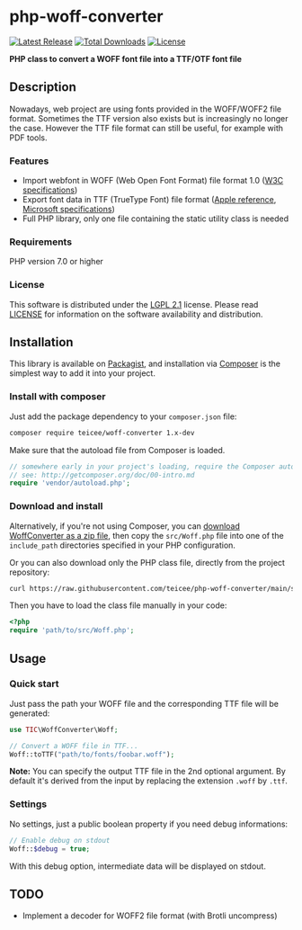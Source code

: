 php-woff-converter
================================================================================

[![Latest Release](https://poser.pugx.org/teicee/woff-converter/v/stable.png)](https://packagist.org/packages/teicee/woff-converter)
[![Total Downloads](https://poser.pugx.org/teicee/woff-converter/downloads.png)](https://packagist.org/packages/teicee/woff-converter)
[![License](https://poser.pugx.org/teicee/woff-converter/license.png)](https://packagist.org/packages/teicee/woff-converter)

**PHP class to convert a WOFF font file into a TTF/OTF font file**


Description
--------------------------------------------------------------------------------

Nowadays, web project are using fonts provided in the WOFF/WOFF2 file format.
Sometimes the TTF version also exists but is increasingly no longer the case.
However the TTF file format can still be useful, for example with PDF tools.

### Features
- Import webfont in WOFF (Web Open Font Format) file format 1.0
  ([W3C specifications](https://www.w3.org/TR/WOFF/))
- Export font data in TTF (TrueType Font) file format
  ([Apple reference](https://developer.apple.com/fonts/TrueType-Reference-Manual/),
   [Microsoft specifications](https://docs.microsoft.com/fr-fr/typography/opentype/spec/otff))
- Full PHP library, only one file containing the static utility class is needed

### Requirements
PHP version 7.0 or higher

### License
This software is distributed under the [LGPL 2.1](http://www.gnu.org/licenses/lgpl-2.1.html) license.
Please read [LICENSE](https://raw.githubusercontent.com/teicee/php-woff-converter/main/LICENSE) for information on the software availability and distribution.


Installation
--------------------------------------------------------------------------------

This library is available on [Packagist](https://packagist.org/packages/teicee/woff-converter),
and installation via [Composer](https://getcomposer.org) is the simplest way to add it into your project.

### Install with composer

Just add the package dependency to your `composer.json` file:
```sh
composer require teicee/woff-converter 1.x-dev
```

Make sure that the autoload file from Composer is loaded.
```php
// somewhere early in your project's loading, require the Composer autoloader
// see: http://getcomposer.org/doc/00-intro.md
require 'vendor/autoload.php';
```

### Download and install

Alternatively, if you're not using Composer, you can
[download WoffConverter as a zip file](https://github.com/teicee/php-woff-converter/archive/main.zip),
then copy the `src/Woff.php` file into one of the `include_path` directories specified in your PHP configuration.

Or you can also download only the PHP class file, directly from the project repository:
```sh
curl https://raw.githubusercontent.com/teicee/php-woff-converter/main/src/Woff.php
```

Then you have to load the class file manually in your code:
```php
<?php
require 'path/to/src/Woff.php';
```


Usage
--------------------------------------------------------------------------------

### Quick start

Just pass the path your WOFF file and the corresponding TTF file will be generated:
```php
use TIC\WoffConverter\Woff;

// Convert a WOFF file in TTF...
Woff::toTTF("path/to/fonts/foobar.woff");
```

**Note:** You can specify the output TTF file in the 2nd optional argument.
By default it's derived from the input by replacing the extension `.woff` by `.ttf`.


### Settings

No settings, just a public boolean property if you need debug informations:
```php
// Enable debug on stdout
Woff::$debug = true;
```

With this debug option, intermediate data will be displayed on stdout.


TODO
--------------------------------------------------------------------------------

- Implement a decoder for WOFF2 file format (with Brotli uncompress)

